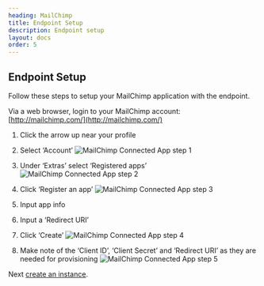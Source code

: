 ```yaml
---
heading: MailChimp
title: Endpoint Setup
description: Endpoint setup
layout: docs
order: 5
---
```


## Endpoint Setup

Follow these steps to setup your MailChimp application with the endpoint.

Via a web browser, login to your MailChimp account:
[http://mailchimp.com/](http://mailchimp.com/)

1. Click the arrow up near your profile

2. Select ‘Account’
![MailChimp Connected App step 1](http://cloud-elements.com/wp-content/uploads/2016/01/MailchimpAPI1.png)

3. Under ‘Extras’ select ‘Registered apps’
![MailChimp Connected App step 2](http://cloud-elements.com/wp-content/uploads/2016/01/MailchimpAPI2.png)

4. Click ‘Register an app’
![MailChimp Connected App step 3](http://cloud-elements.com/wp-content/uploads/2016/01/MailchimpAPI3.png)

5. Input app info

6. Input a ‘Redirect URI’

7. Click ‘Create’
![MailChimp Connected App step 4](http://cloud-elements.com/wp-content/uploads/2016/01/MailchimpAPI4.png)

8. Make note of the ‘Client ID’, ‘Client Secret’ and ‘Redirect URI’ as they are needed for provisioning
![MailChimp Connected App step 5](http://cloud-elements.com/wp-content/uploads/2016/01/MailchimpAPI5.png)

Next [create an instance](mailchimp-create-instance.html).
